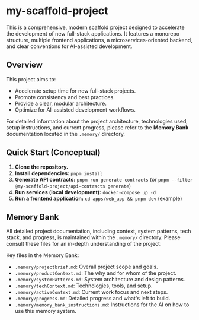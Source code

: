 # my-scaffold-project

This is a comprehensive, modern scaffold project designed to accelerate the development of new full-stack applications. It features a monorepo structure, multiple frontend applications, a microservices-oriented backend, and clear conventions for AI-assisted development.

## Overview

This project aims to:
- Accelerate setup time for new full-stack projects.
- Promote consistency and best practices.
- Provide a clear, modular architecture.
- Optimize for AI-assisted development workflows.

For detailed information about the project architecture, technologies used, setup instructions, and current progress, please refer to the **Memory Bank** documentation located in the `.memory/` directory.

## Quick Start (Conceptual)

1.  **Clone the repository.**
2.  **Install dependencies:** `pnpm install`
3.  **Generate API contracts:** `pnpm run generate-contracts` (or `pnpm --filter @my-scaffold-project/api-contracts generate`)
4.  **Run services (local development):** `docker-compose up -d`
5.  **Run a frontend application:** `cd apps/web_app && pnpm dev` (example)

## Memory Bank

All detailed project documentation, including context, system patterns, tech stack, and progress, is maintained within the `.memory/` directory. Please consult these files for an in-depth understanding of the project.

Key files in the Memory Bank:
- `.memory/projectbrief.md`: Overall project scope and goals.
- `.memory/productContext.md`: The why and for whom of the project.
- `.memory/systemPatterns.md`: System architecture and design patterns.
- `.memory/techContext.md`: Technologies, tools, and setup.
- `.memory/activeContext.md`: Current work focus and next steps.
- `.memory/progress.md`: Detailed progress and what's left to build.
- `.memory/memory_bank_instructions.md`: Instructions for the AI on how to use this memory system. 